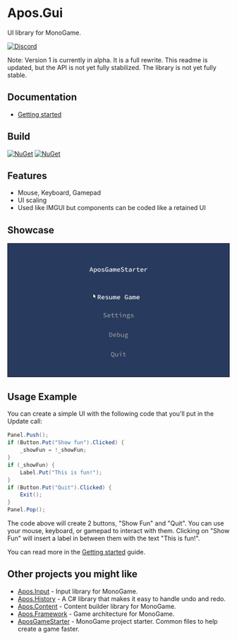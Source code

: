 # Apos.Gui
UI library for MonoGame.

[![Discord](https://img.shields.io/discord/355231098122272778.svg)](https://discord.gg/N9t26Uv)

Note: Version 1 is currently in alpha. It is a full rewrite. This readme is updated, but the API is not yet fully stabilized. The library is not yet fully stable.

## Documentation

* [Getting started](https://apostolique.github.io/Apos.Gui/getting-started/)

## Build

[![NuGet](https://img.shields.io/nuget/v/Apos.Gui.svg)](https://www.nuget.org/packages/Apos.Gui/) [![NuGet](https://img.shields.io/nuget/dt/Apos.Gui.svg)](https://www.nuget.org/packages/Apos.Gui/)

## Features

* Mouse, Keyboard, Gamepad
* UI scaling
* Used like IMGUI but components can be coded like a retained UI

## Showcase

![Apos.GUI Showcase](Images/Showcase.gif)

## Usage Example

You can create a simple UI with the following code that you'll put in the Update call:

```csharp
Panel.Push();
if (Button.Put("Show fun").Clicked) {
    _showFun = !_showFun;
}
if (_showFun) {
    Label.Put("This is fun!");
}
if (Button.Put("Quit").Clicked) {
    Exit();
}
Panel.Pop();
```

The code above will create 2 buttons, "Show Fun" and "Quit". You can use your mouse, keyboard, or gamepad to interact with them. Clicking on "Show Fun" will insert a label in between them with the text "This is fun!".

You can read more in the [Getting started](https://apostolique.github.io/Apos.Gui/getting-started/) guide.

## Other projects you might like

* [Apos.Input](https://github.com/Apostolique/Apos.Input) - Input library for MonoGame.
* [Apos.History](https://github.com/Apostolique/Apos.History) - A C# library that makes it easy to handle undo and redo.
* [Apos.Content](https://github.com/Apostolique/Apos.Content) - Content builder library for MonoGame.
* [Apos.Framework](https://github.com/Apostolique/Apos.Framework) - Game architecture for MonoGame.
* [AposGameStarter](https://github.com/Apostolique/AposGameStarter) - MonoGame project starter. Common files to help create a game faster.
